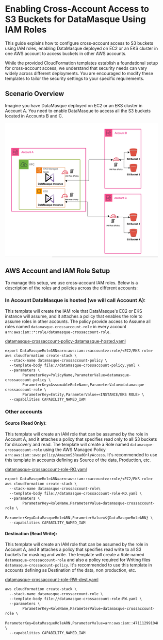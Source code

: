 # Enabling Cross-Account Access to S3 Buckets for DataMasque Using IAM Roles

This guide explains how to configure cross-account access to S3 buckets using IAM roles, enabling DataMasque deployed on EC2 or an EKS cluster in one AWS account to access buckets in other AWS accounts.

While the provided CloudFormation templates establish a foundational setup for cross-account access, we understand that security needs can vary widely across different deployments. You are encouraged to modify these templates to tailor the security settings to your specific requirements. 

## Scenario Overview
Imagine you have DataMasque deployed on EC2 or an EKS cluster in Account A. You need to enable DataMasque to access all the S3 buckets located in Accounts B and C.

![image description]( 4ca1d554-01b4-454f-8f34-cd61169d199e.png)

## AWS Account and IAM Role Setup
To manage this setup, we use cross-account IAM roles. Below is a description of the roles and policies across the different accounts:


### In Account DataMasque is hosted (we will call Account A):

This template will create the IAM role that DataMasque's EC2 or EKS instance will assume, and it attaches a policy that enables the role to assume roles in other accounts. The policy provide access to Assume all roles named `datamasque-crossaccount-role` in every account `arn:aws:iam::*:role/datamasque-crossaccount-role`.

[datamasque-crossaccount-policy-datamasque-hosted.yaml](datamasque-crossaccount-policy-datamasque-hosted.yaml)

```shell
export DataMasqueRoleARN=arn:aws:iam::<account>>:role/<EC2/EKS role>
aws cloudformation create-stack \
  --stack-name datamasque-crossaccount-policy \
  --template-body file://datamasque-crossaccount-policy.yaml \
  --parameters \
        ParameterKey=PolicyName,ParameterValue=datamasque-crossaccount-policy \
        ParameterKey=AssumableRoleName,ParameterValue=datamasque-crossaccount-role \
        ParameterKey=Entity,ParameterValue=<INSTANCE/EKS ROLE> \
  --capabilities CAPABILITY_NAMED_IAM
```

### Other accounts

#### Source (Read Only):

This template will create an IAM role that can be assumed by the role in Account A, and it attaches a policy that specifies read only to all S3 buckets for discovery and read. The template will create a Role named `datamasque-crossaccount-role` using the AWS Managed Policy `arn:aws:iam::aws:policy/AmazonS3ReadOnlyAccess`. It's recommended to use this template in accounts defining as Source of the data, Production, etc.

[datamasque-crossaccount-role-RO.yaml](datamasque-crossaccount-role-RO.yaml)

```shell
export DataMasqueRoleARN=arn:aws:iam::<account>>:role/<EC2/EKS role>
aws cloudformation create-stack \
  --stack-name datamasque-crossaccount-role\
  --template-body file://datamasque-crossaccount-role-RO.yaml \
  --parameters \
        ParameterKey=RoleName,ParameterValue=datamasque-crossaccount-role \
        ParameterKey=DataMasqueRoleARN,ParameterValue=${DataMasqueRoleARN} \
  --capabilities CAPABILITY_NAMED_IAM
```

#### Destination (Read Write):
This template will create an IAM role that can be assumed by the role in Account A, and it attaches a policy that specifies read write to all S3 buckets for masking and write. The template will create a Role named `datamasque-crossaccount-role` and also a policy required for Writing files `datamasque-crossacount-policy`. It's recommended to use this template in accounts defining as Destination of the data, non production, etc.

[datamasque-crossaccount-role-RW-dest.yaml](datamasque-crossaccount-role-RW-dest.yaml)

```shell
aws cloudformation create-stack \
  --stack-name datamasque-crossaccount-role \
  --template-body file://datamasque-crossaccount-role-RW.yaml \
  --parameters \
        ParameterKey=RoleName,ParameterValue=datamasque-crossaccount-role \
        ParameterKey=DataMasqueRoleARN,ParameterValue=arn:aws:iam::471112991048:user/fabiotest \
  --capabilities CAPABILITY_NAMED_IAM
```



